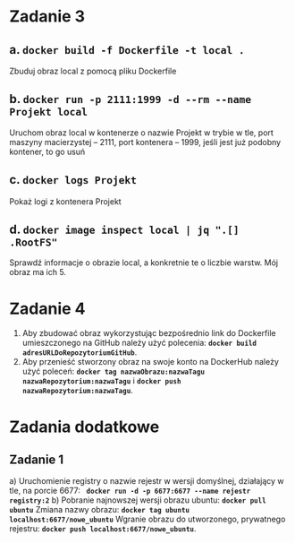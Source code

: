 # Zadanie 3 

## a.	```docker build -f Dockerfile -t local .```

Zbuduj obraz local z pomocą pliku Dockerfile

## b.	```docker run -p 2111:1999 -d --rm --name Projekt local```

Uruchom obraz local w kontenerze o nazwie Projekt w trybie w tle, port maszyny macierzystej – 2111, port kontenera – 1999, jeśli jest już podobny kontener, to go usuń

## c.	```docker logs Projekt```

Pokaż logi z kontenera Projekt

## d.	```docker image inspect local | jq ".[] .RootFS"```

Sprawdź informacje o obrazie local, a konkretnie te o liczbie warstw. Mój obraz ma ich 5.


# Zadanie 4

1. Aby zbudować obraz wykorzystując bezpośrednio link do Dockerfile umieszczonego na GitHub należy użyć  polecenia: **```docker build adresURLDoRepozytoriumGitHub```**.
2. Aby przenieść stworzony obraz na swoje konto na DockerHub należy użyć poleceń: **```docker tag nazwaObrazu:nazwaTagu nazwaRepozytorium:nazwaTagu```** i **```docker push nazwaRepozytorium:nazwaTagu```**.

# Zadania dodatkowe

## Zadanie 1
a) Uruchomienie registry o nazwie rejestr w wersji domyślnej, działający w tle, na porcie 6677: **``` docker run -d -p 6677:6677 --name rejestr registry:2```** 
b) Pobranie najnowszej wersji obrazu ubuntu: **```docker pull ubuntu```**
  Zmiana nazwy obrazu: **```docker tag ubuntu localhost:6677/nowe_ubuntu```**
  Wgranie obrazu do utworzonego, prywatnego rejestru: **```docker push localhost:6677/nowe_ubuntu```**.


